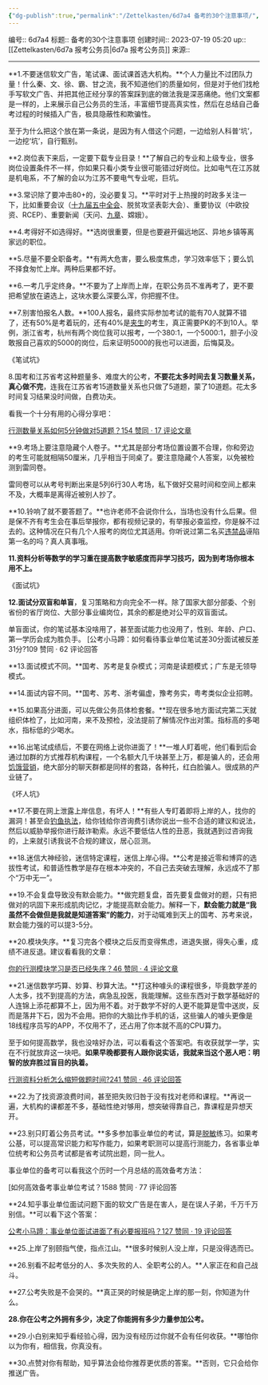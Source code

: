 ```yaml
---
{"dg-publish":true,"permalink":"/Zettelkasten/6d7a4 备考的30个注意事项/","dgPassFrontmatter":true}
---
```


编号:: 6d7a4
标题:: 备考的30个注意事项
创建时间:: 2023-07-19 05:20
up:: [[Zettelkasten/6d7a 报考公务员\|6d7a 报考公务员]]
来源:: 

---
**1.不要迷信软文广告，笔试课、面试课首选大机构。**个人力量比不过团队力量！什么秦、文、徐、霸、甘之流，我不知道他们的质量如何，但是对于他们找枪手写软文广告、并把其他正经分享的答案踩到底的做法我是深恶痛绝。他们文案都是一样的，上来展示自己公务员的生活，丰富细节提高真实性，然后在总结自己备考过程的时候插入广告，极具隐蔽性和欺骗性。

至于为什么把这个放在第一条说，是因为有人借这个问题，一边给别人科普‘坑’，一边挖‘坑’，自行甄别。

  

**2.岗位表下来后，一定要下载专业目录！**了解自己的专业和上级专业，很多岗位设置条件不一样，你如果只看小类专业很可能错过好岗位。比如电气在江苏就是机电系，不了解的会以为江苏不要电气专业呢，巨坑。

  

**3.常识除了要冲击80+的，没必要复习。**平时对于上热搜的时政多关注一下，比如重要会议（[十九届五中全会](https://www.zhihu.com/search?q=%E5%8D%81%E4%B9%9D%E5%B1%8A%E4%BA%94%E4%B8%AD%E5%85%A8%E4%BC%9A&search_source=Entity&hybrid_search_source=Entity&hybrid_search_extra=%7B%22sourceType%22%3A%22answer%22%2C%22sourceId%22%3A1945429339%7D)、脱贫攻坚表彰大会）、重要协议（中欧投资、RCEP）、重要新闻（天问、[九章](https://www.zhihu.com/search?q=%E4%B9%9D%E7%AB%A0&search_source=Entity&hybrid_search_source=Entity&hybrid_search_extra=%7B%22sourceType%22%3A%22answer%22%2C%22sourceId%22%3A1945429339%7D)、嫦娥）。

  

**4.考得好不如选得好。**选岗很重要，但是也要避开偏远地区、异地乡镇等离家远的职位。

  

**5.尽量不要全职备考。**有两大危害，要么极度焦虑，学习效率低下；要么饥不择食匆忙上岸。两种后果都不好。

  

**6.一考几乎定终身。**不要为了上岸而上岸，在职公务员不准再考了，更不要把希望放在遴选上，这块水要么深要么浑，你把握不住。

  

**7.别害怕报名人数。**100人报名，最终实际参加考试的能有70人就算不错了，还有50%是考着玩的，还有40%是[夹生](https://www.zhihu.com/search?q=%E5%A4%B9%E7%94%9F&search_source=Entity&hybrid_search_source=Entity&hybrid_search_extra=%7B%22sourceType%22%3A%22answer%22%2C%22sourceId%22%3A1945429339%7D)的考生，真正需要PK的不到10人。举例，浙江省考，杭州有两个岗位我可以报考，一个380:1，一个5000:1，胆子小没敢报自己喜欢的5000的岗位，后来证明5000的我也可以进面，后悔莫及。

  

  
《笔试坑》

8.国考和江苏省考这种题量多、难度大的公考，**不要花太多时间去复习数量关系，真心做不完**，连我在江苏省考15道数量关系也只做了5道题，蒙了10道题。花太多时间复习结果没时间做，白费功夫。

看我一个十分有用的心得分享吧：

[行测数量关系如何5分钟做对5道题？154 赞同 · 17 评论文章](https://zhuanlan.zhihu.com/p/352752049)

  

**9.考场上要注意隐藏个人卷子。**尤其是部分考场位置设置不合理，你和旁边的考生可能就相隔50厘米，几乎相当于同桌了。要注意隐藏个人答案，以免被检测到雷同卷。

雷同卷可以从考号判断出来是5列6行30人考场，私下做好交易时间和空间上都来不及，大概率是离得近被别人抄了。

  

**10.铃响了就不要答题了。**也许老师不会说你什么，当场也没有什么后果。但是保不齐有考生会在事后举报你，都有视频记录的，有举报必查监控，你是躲不过去的。这种情况在只有几个人报考的岗位尤其适用。你听说过第二名买[违禁品](https://www.zhihu.com/search?q=%E8%BF%9D%E7%A6%81%E5%93%81&search_source=Entity&hybrid_search_source=Entity&hybrid_search_extra=%7B%22sourceType%22%3A%22answer%22%2C%22sourceId%22%3A1945429339%7D)诬陷第一名的吗？真人真事哦。

  

**11.资料分析等数学的学习重在提高数字敏感度而非学习技巧，因为到考场你根本用不上。**

  

《面试坑》

**12.面试分双盲和单盲**，复习策略和方向完全不一样。除了国家大部分部委、个别省份的省厅岗位、大部分事业编岗位，其余的都是绝对公平的双盲面试。

单盲面试，你的笔试基本没啥用了，甚至面试能力也没用了，性别、年龄、户口、第一学历会成为胜负手。
[公考小马蹄：如何看待事业单位笔试差30分面试被反差31分?109 赞同 · 62 评论回答

**13.面试模式不同。**国考、苏考是复杂模式；河南是读题模式；广东是无领导模式。

  

**14.面试内容不同。**国考、苏考、浙考偏虚，豫考务实，粤考类似企业招聘。

  

**15.如果高分进面，可以先做公务员体检套餐。**现在很多地方面试完第二天就组织体检了，比如河南，来不及预检，没法提前了解情况作出对策。指标高的多喝水，指标低的少喝水。

  
**16.出笔试成绩后，不要在网络上说你进面了！**一堆人盯着呢，他们看到后会通过加群的方式推荐机构课程，一个名额大几千块甚至上万，都是骗人的，还会用[饥饿营销](https://www.zhihu.com/search?q=%E9%A5%A5%E9%A5%BF%E8%90%A5%E9%94%80&search_source=Entity&hybrid_search_source=Entity&hybrid_search_extra=%7B%22sourceType%22%3A%22answer%22%2C%22sourceId%22%3A1945429339%7D)，绝大部分的聊天群都是同样的套路，各种托，红白脸骗人。很成熟的产业链了。

  

  
《坏人坑》

**17.不要在网上泄露上岸信息，有坏人！**有些人专盯着即将上岸的人，找你的漏洞！甚至会[钓鱼执法](https://www.zhihu.com/search?q=%E9%92%93%E9%B1%BC%E6%89%A7%E6%B3%95&search_source=Entity&hybrid_search_source=Entity&hybrid_search_extra=%7B%22sourceType%22%3A%22answer%22%2C%22sourceId%22%3A1945429339%7D)，给你钱给你咨询费引诱你说出一些不合适的建议和说法，然后以威胁举报你进行敲诈勒索。永远不要低估人性的丑恶，我就遇到过咨询我的，上来就引诱我说不合规的建议，居心叵测。

  


**18.迷信大神经验，迷信特定课程，迷信上岸心得。**公考是接近零和博弈的选拔性考试，和普适性教学是存在根本冲突的，不自己去突破去理解，永远成不了那个“万中无一”。

  

**19.不会复盘导致没有默会能力。**做完题复盘，首先要复盘做对的题，只有把做对的巩固下来形成肌肉记忆，才能提高默会能力。解释一下，**默会能力就是“我虽然不会做但是我就是知道答案”的能力**，对于动辄难到天上的国考、苏考来说，默会能力强的可以提3-5分。

  

**20.模块失序。**复习完各个模块之后反而变得焦虑，进退失据，得失心重，成绩不进反退。建议看看我的文章：

[你的行测模块学习是否已经失序？46 赞同 · 4 评论文章](https://zhuanlan.zhihu.com/p/382759136)

  

**21.迷信数学巧算、妙算、秒算大法。**打这种噱头的课程很多，毕竟数学差的人太多，找不到提高的方法，病急乱投医，我能理解。这些东西对于数学基础好的人连锦上添花都算不上，因为用不着。对于数学不好的人更不能算是雪中送炭，反而是落井下石，因为不会用。把你的大脑比作手机的话，这些骗人的噱头更像是18线程序员写的APP，不仅用不了，还占用了你本就不高的CPU算力。

至于如何提高数学，我也没啥好办法，可以看看这个答案吧。有收获就学一学，实在不行就放弃这一块吧。**如果早晚都要有人跟你说实话，我就来当这个恶人吧：明智的放弃胜过盲目的执着。**

[行测资料分析怎么缩短做题时间?241 赞同 · 46 评论回答](https://www.zhihu.com/question/350262314/answer/1809865496)

  

**22.为了找资源浪费时间，甚至把失败归咎于没有找对老师和课程。**再说一遍，大机构的课都差不多，基础性绝对够用，想突破得靠自己，靠课程是异想天开。

  

**23.别只盯着公务员考试。**多多参加事业单位的考试，算是[脱敏](https://www.zhihu.com/search?q=%E8%84%B1%E6%95%8F&search_source=Entity&hybrid_search_source=Entity&hybrid_search_extra=%7B%22sourceType%22%3A%22answer%22%2C%22sourceId%22%3A1945429339%7D)练习。如果考公基，可以提高常识能力和写作能力，如果考职测可以提高行测能力，各省事业单位统考和公务员考试都是省考试院出题，同一批人。

事业单位的备考可以看我这个历时一个月总结的高效备考方法：

[如何高效备考事业单位考试？1588 赞同 · 77 评论回答

  

**24.知乎事业单位面试问题下面的软文广告是在害人，是在误人子弟，千万千万别信。**可以看下这个答案：

[公考小马蹄：事业单位面试进面了有必要报班吗？127 赞同 · 19 评论回答](https://www.zhihu.com/answer/1971955553)



**25.上岸了别颐指气使，指点江山。**很多时候别人没上岸，只是没得选而已。

  

**26.别看不起考低分的人、多次失败的人、全职考公的人。**人家正在和自己战斗。

  

**27.公考失败是不会哭的。**真正哭的时候是确定上岸的那一刻，你知道为什么。

  

**28.你在公考之外拥有多少，决定了你能拥有多少力量参加公考。**

  

**29.小白别来知乎看经验心得，因为没有经历过你就不会有任何收获。**哪怕你以为你有，相信我，你真没有。

  

**30.点赞对你有帮助，知乎算法会给你推荐更优质的答案。**否则，它只会给你推送广告。